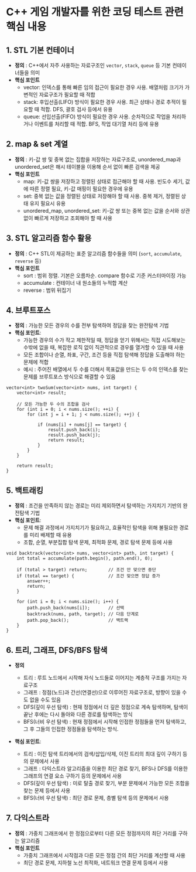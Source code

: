 # C++ 게임 개발자를 위한 코딩 테스트 관련 핵심 내용

## 1. STL 기본 컨테이너
- **정의** : C++에서 자주 사용하는 자료구조인 `vector`, `stack`, `queue` 등 기본 컨테이너들을 의미
- **핵심 포인트**
  - vector: 인덱스를 통해 빠른 임의 접근이 필요한 경우 사용. 배열처럼 크기가 가변적인 자료구조가 필요할 때 적합
  - stack: 후입선출(LIFO) 방식이 필요한 경우 사용. 최근 상태나 경로 추적이 필요할 때 적합. DFS, 괄호 검사 등에서 유용
  - queue: 선입선출(FIFO) 방식이 필요한 경우 사용. 순차적으로 작업을 처리하거나 이벤트를 처리할 때 적합. BFS, 작업 대기열 처리 등에 유용
  
## 2. map & set 계열
- **정의** : 키-값 쌍 및 중복 없는 집합을 저장하는 자료구조로, unordered_map과 unordered_set은 해시 테이블을 이용해 순서 없이 빠른 검색을 제공
- **핵심 포인트**
  - map: 키-값 쌍을 저장하고 정렬된 상태로 접근해야 할 때 사용. 빈도수 세기, 값에 따른 정렬 필요, 키-값 매핑이 필요한 경우에 유용
  - set: 중복 없는 값을 정렬된 상태로 저장해야 할 때 사용. 중복 제거, 정렬된 상태 유지 필요시 유용
  - unordered_map, unordered_set: 키-값 쌍 또는 중복 없는 값을 순서와 상관없이 빠르게 저장하고 조회해야 할 때 사용

## 3. STL 알고리즘 함수 활용
- **정의** : C++ STL이 제공하는 표준 알고리즘 함수들을 의미 (`sort`, `accumulate`, `reverse` 등)  
- **핵심 포인트**
  - sort : 범위 정렬. 기본은 오름차순. compare 함수로 기준 커스터마이징 가능
  - accumulate : 컨테이너 내 원소들의 누적합 계산
  - reverse : 범위 뒤집기

## 4. 브루트포스
- **정의** : 가능한 모든 경우의 수를 전부 탐색하여 정답을 찾는 완전탐색 기법
- **핵심 포인트**:  
  - 가능한 경우의 수가 작고 제한적일 때, 정답을 얻기 위해서는 직접 시도해보는 수밖에 없을 때, 복잡한 로직 없이 직관적으로 경우를 열거할 수 있을 때 사용
  - 모든 조합이나 순열, 좌표, 구간, 조건 등을 직접 탐색해 정답을 도출해야 하는 문제에 적합
  - 예시 : 주어진 배열에서 두 수를 더해서 목표값을 만드는 두 수의 인덱스를 찾는 문제를 브루트포스 방식으로 해결할 수 있음

```
vector<int> twoSum(vector<int> nums, int target) {
    vector<int> result;

    // 모든 가능한 두 수의 조합을 검사
    for (int i = 0; i < nums.size(); ++i) {
        for (int j = i + 1; j < nums.size(); ++j) {

            if (nums[i] + nums[j] == target) {
                result.push_back(i);
                result.push_back(j);
                return result;
            }
        }
    }

    return result;
}
```

## 5. 백트래킹
- **정의** : 조건을 만족하지 않는 경로는 미리 제외하면서 탐색하는 가지치기 기반의 완전탐색 기법
- **핵심 포인트**:
  - 문제 해결 과정에서 가지치기가 필요하고, 효율적인 탐색을 위해 불필요한 경로를 미리 배제할 때 유용
  - 조합, 순열, 부분집합 탐색 문제, 최적화 문제, 경로 탐색 문제 등에 사용
 
```
void backtrack(vector<int> nums, vector<int> path, int target) {
    int total = accumulate(path.begin(), path.end(), 0);

    if (total > target) return;        // 조건 안 맞으면 중단
    if (total == target) {             // 조건 맞으면 정답 증가
        answer++;
        return;
    }

    for (int i = 0; i < nums.size(); i++) {
        path.push_back(nums[i]);       // 선택
        backtrack(nums, path, target); // 다음 단계로
        path.pop_back();               // 백트랙
    }
}
```

## 6. 트리, 그래프, DFS/BFS 탐색
- **정의**
  - 트리 : 루트 노드에서 시작해 자식 노드들로 이어지는 계층적 구조를 가지는 자료구조
  - 그래프 : 정점(노드)과 간선(연결선)으로 이루어진 자료구조로, 방향이 있을 수도 없을 수도 있음
  - DFS(깊이 우선 탐색) : 현재 정점에서 더 깊은 정점으로 계속 탐색하며, 탐색이 끝난 후에는 다시 돌아와 다른 경로를 탐색하는 방식
  - BFS(너비 우선 탐색) : 현재 정점에서 시작해 인접한 정점들을 먼저 탐색하고, 그 후 그들의 인접한 정점들을 탐색하는 방식.
    
- **핵심 포인트**:  
  - 트리 : 이진 탐색 트리에서의 검색/삽입/삭제, 이진 트리의 최대 깊이 구하기 등의 문제에서 사용
  - 그래프 : 다익스트라 알고리즘을 이용한 최단 경로 찾기, BFS나 DFS를 이용한 그래프의 연결 요소 구하기 등의 문제에서 사용
  - DFS(깊이 우선 탐색) : 미로 탈출 경로 찾기, 부분 문제에서 가능한 모든 조합을 찾는 문제 등에서 사용
  - BFS(너비 우선 탐색) : 최단 경로 문제, 층별 탐색 등의 문제에서 사용

## 7. 다익스트라
- **정의** : 가중치 그래프에서 한 정점으로부터 다른 모든 정점까지의 최단 거리를 구하는 알고리즘
- **핵심 포인트**
  - 가중치 그래프에서 시작점과 다른 모든 정점 간의 최단 거리를 계산할 때 사용
  - 최단 경로 문제, 지하철 노선 최적화, 네트워크 연결 문제 등에서 사용

